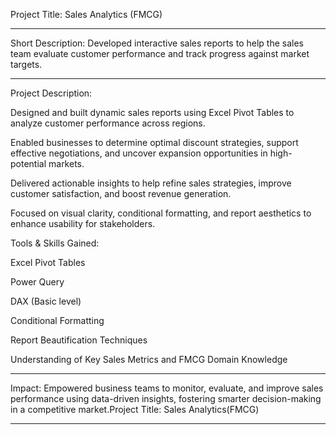 Project Title: Sales Analytics (FMCG)

********************
Short Description:
Developed interactive sales reports to help the sales team evaluate customer performance and track progress against market targets.
********************
Project Description:

Designed and built dynamic sales reports using Excel Pivot Tables to analyze customer performance across regions.

Enabled businesses to determine optimal discount strategies, support effective negotiations, and uncover expansion opportunities in high-potential markets.

Delivered actionable insights to help refine sales strategies, improve customer satisfaction, and boost revenue generation.

Focused on visual clarity, conditional formatting, and report aesthetics to enhance usability for stakeholders.

Tools & Skills Gained:

Excel Pivot Tables

Power Query

DAX (Basic level)

Conditional Formatting

Report Beautification Techniques

Understanding of Key Sales Metrics and FMCG Domain Knowledge
********************
Impact:
Empowered business teams to monitor, evaluate, and improve sales performance using data-driven insights, fostering smarter decision-making in a competitive market.Project Title: Sales Analytics(FMCG)

********************

